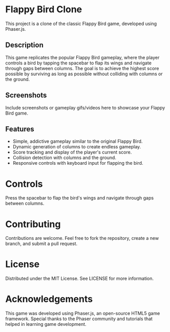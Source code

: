 # Flappy Bird Clone

This project is a clone of the classic Flappy Bird game, developed using Phaser.js.

## Description

This game replicates the popular Flappy Bird gameplay, where the player controls a bird by tapping the spacebar to flap its wings and navigate through gaps between columns. The goal is to achieve the highest score possible by surviving as long as possible without colliding with columns or the ground.

## Screenshots

Include screenshots or gameplay gifs/videos here to showcase your Flappy Bird game.

## Features

- Simple, addictive gameplay similar to the original Flappy Bird.
- Dynamic generation of columns to create endless gameplay.
- Score tracking and display of the player's current score.
- Collision detection with columns and the ground.
- Responsive controls with keyboard input for flapping the bird.

# Controls
Press the spacebar to flap the bird's wings and navigate through gaps between columns.

# Contributing
Contributions are welcome. Feel free to fork the repository, create a new branch, and submit a pull request.

# License
Distributed under the MIT License. See LICENSE for more information.

# Acknowledgements
This game was developed using Phaser.js, an open-source HTML5 game framework.
Special thanks to the Phaser community and tutorials that helped in learning game development.
